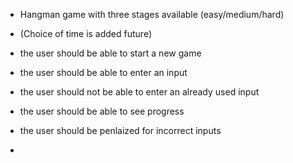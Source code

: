 * Hangman game with three stages available (easy/medium/hard)

* (Choice of time is added future)

* the user should be able to start a new game
* the user should be able to enter an input
* the user should not be able to enter an already used input
* the user should be able to see progress
* the user should be penlaized for incorrect inputs
* 
